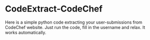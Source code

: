 # CodeExtract-CodeChef

Here is a simple python code extracting your user-submissions from CodeChef website.
Just run the code, fill in the username and relax.
It works automatically.